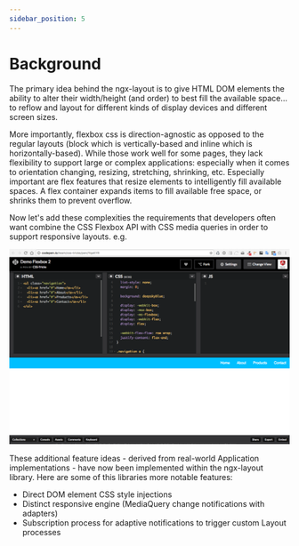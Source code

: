 ```yaml
---
sidebar_position: 5
---
```


# Background

The primary idea behind the ngx-layout is to give HTML DOM elements the ability to alter their width/height (and order) to best fill the available space... to reflow and layout for different kinds of display devices and different screen sizes.

More importantly, flexbox css is direction-agnostic as opposed to the regular layouts (block which is vertically-based and inline which is horizontally-based). While those work well for some pages, they lack flexibility to support large or complex applications: especially when it comes to orientation changing, resizing, stretching, shrinking, etc. Especially important are flex features that resize elements to intelligently fill available spaces. A flex container expands items to fill available free space, or shrinks them to prevent overflow.

Now let's add these complexities the requirements that developers often want combine the CSS Flexbox API with CSS media queries in order to support responsive layouts. e.g.

![alt text](../../static/img/codepen.png)


These additional feature ideas - derived from real-world Application implementations - have now been implemented within the ngx-layout library. Here are some of this libraries more notable features:

- Direct DOM element CSS style injections
- Distinct responsive engine (MediaQuery change notifications with adapters)
- Subscription process for adaptive notifications to trigger custom Layout processes
